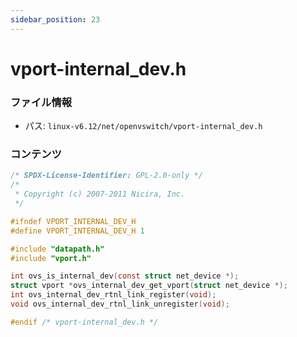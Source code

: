 ```yaml
---
sidebar_position: 23
---
```

# vport-internal_dev.h

### ファイル情報

- パス: `linux-v6.12/net/openvswitch/vport-internal_dev.h`

### コンテンツ

```h
/* SPDX-License-Identifier: GPL-2.0-only */
/*
 * Copyright (c) 2007-2011 Nicira, Inc.
 */

#ifndef VPORT_INTERNAL_DEV_H
#define VPORT_INTERNAL_DEV_H 1

#include "datapath.h"
#include "vport.h"

int ovs_is_internal_dev(const struct net_device *);
struct vport *ovs_internal_dev_get_vport(struct net_device *);
int ovs_internal_dev_rtnl_link_register(void);
void ovs_internal_dev_rtnl_link_unregister(void);

#endif /* vport-internal_dev.h */

```
